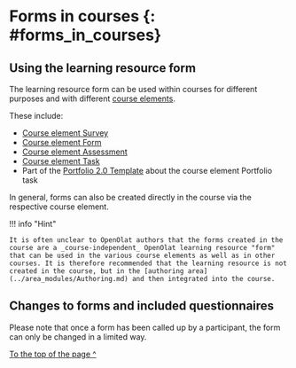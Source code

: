 # Forms in courses {: #forms_in_courses} 

## Using the learning resource form

The learning resource form can be used within courses for different purposes and with different [course elements](../learningresources/Course_Elements.md).

These include:

* [Course element Survey](../learningresources/Course_Element_Survey.md)
* [Course element Form](../learningresources/Course_Element_Form.md)
* [Course element Assessment](../learningresources/Course_Element_Assessment.md)
* [Course element Task](../learningresources/Course_Element_Task.md)
* Part of the [Portfolio 2.0 Template](Portfolio_template_Creation.md) about the course element Portfolio task

In general, forms can also be created directly in the course via the respective course element.

!!! info "Hint"

    It is often unclear to OpenOlat authors that the forms created in the course are a _course-independent_ OpenOlat learning resource "form" that can be used in the various course elements as well as in other courses. It is therefore recommended that the learning resource is not created in the course, but in the [authoring area](../area_modules/Authoring.md) and then integrated into the course.

## Changes to forms and included questionnaires

Please note that once a form has been called up by a participant, the form can only be changed in a limited way.

[To the top of the page ^](#forms_in_courses)
